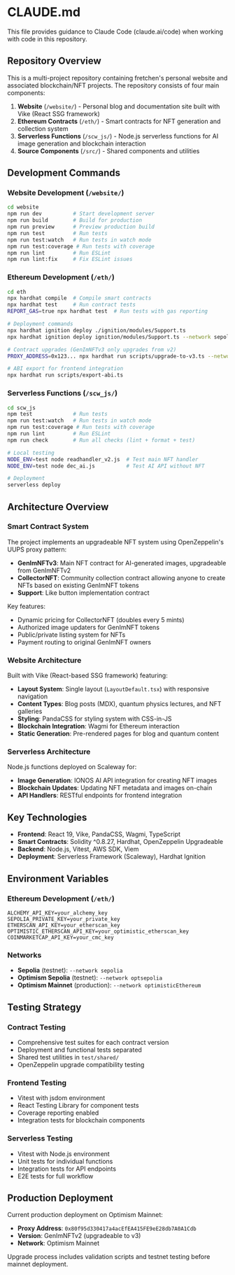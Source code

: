 # CLAUDE.md

This file provides guidance to Claude Code (claude.ai/code) when working with code in this repository.

## Repository Overview

This is a multi-project repository containing fretchen's personal website and associated blockchain/NFT projects. The repository consists of four main components:

1. **Website** (`/website/`) - Personal blog and documentation site built with Vike (React SSG framework)
2. **Ethereum Contracts** (`/eth/`) - Smart contracts for NFT generation and collection system 
3. **Serverless Functions** (`/scw_js/`) - Node.js serverless functions for AI image generation and blockchain interaction
4. **Source Components** (`/src/`) - Shared components and utilities

## Development Commands

### Website Development (`/website/`)
```bash
cd website
npm run dev          # Start development server
npm run build        # Build for production
npm run preview      # Preview production build
npm run test         # Run tests
npm run test:watch   # Run tests in watch mode
npm run test:coverage # Run tests with coverage
npm run lint         # Run ESLint
npm run lint:fix     # Fix ESLint issues
```

### Ethereum Development (`/eth/`)
```bash
cd eth
npx hardhat compile  # Compile smart contracts
npx hardhat test     # Run contract tests
REPORT_GAS=true npx hardhat test  # Run tests with gas reporting

# Deployment commands
npx hardhat ignition deploy ./ignition/modules/Support.ts
npx hardhat ignition deploy ignition/modules/Support.ts --network sepolia --deployment-id <ID>

# Contract upgrades (GenImNFTv3 only upgrades from v2)
PROXY_ADDRESS=0x123... npx hardhat run scripts/upgrade-to-v3.ts --network sepolia

# ABI export for frontend integration
npx hardhat run scripts/export-abi.ts
```

### Serverless Functions (`/scw_js/`)
```bash
cd scw_js
npm test             # Run tests
npm run test:watch   # Run tests in watch mode
npm run test:coverage # Run tests with coverage
npm run lint         # Run ESLint
npm run check        # Run all checks (lint + format + test)

# Local testing
NODE_ENV=test node readhandler_v2.js  # Test main NFT handler
NODE_ENV=test node dec_ai.js          # Test AI API without NFT

# Deployment
serverless deploy
```

## Architecture Overview

### Smart Contract System
The project implements an upgradeable NFT system using OpenZeppelin's UUPS proxy pattern:

- **GenImNFTv3**: Main NFT contract for AI-generated images, upgradeable from GenImNFTv2
- **CollectorNFT**: Community collection contract allowing anyone to create NFTs based on existing GenImNFT tokens
- **Support**: Like button implementation contract

Key features:
- Dynamic pricing for CollectorNFT (doubles every 5 mints)
- Authorized image updaters for GenImNFT tokens
- Public/private listing system for NFTs
- Payment routing to original GenImNFT owners

### Website Architecture
Built with Vike (React-based SSG framework) featuring:

- **Layout System**: Single layout (`LayoutDefault.tsx`) with responsive navigation
- **Content Types**: Blog posts (MDX), quantum physics lectures, and NFT galleries
- **Styling**: PandaCSS for styling system with CSS-in-JS
- **Blockchain Integration**: Wagmi for Ethereum interaction
- **Static Generation**: Pre-rendered pages for blog and quantum content

### Serverless Architecture
Node.js functions deployed on Scaleway for:

- **Image Generation**: IONOS AI API integration for creating NFT images
- **Blockchain Updates**: Updating NFT metadata and images on-chain
- **API Handlers**: RESTful endpoints for frontend integration

## Key Technologies

- **Frontend**: React 19, Vike, PandaCSS, Wagmi, TypeScript
- **Smart Contracts**: Solidity ^0.8.27, Hardhat, OpenZeppelin Upgradeable
- **Backend**: Node.js, Vitest, AWS SDK, Viem
- **Deployment**: Serverless Framework (Scaleway), Hardhat Ignition

## Environment Variables

### Ethereum Development (`/eth/`)
```
ALCHEMY_API_KEY=your_alchemy_key
SEPOLIA_PRIVATE_KEY=your_private_key
ETHERSCAN_API_KEY=your_etherscan_key
OPTIMISTIC_ETHERSCAN_API_KEY=your_optimistic_etherscan_key
COINMARKETCAP_API_KEY=your_cmc_key
```

### Networks
- **Sepolia** (testnet): `--network sepolia`
- **Optimism Sepolia** (testnet): `--network optsepolia`  
- **Optimism Mainnet** (production): `--network optimisticEthereum`

## Testing Strategy

### Contract Testing
- Comprehensive test suites for each contract version
- Deployment and functional tests separated
- Shared test utilities in `test/shared/`
- OpenZeppelin upgrade compatibility testing

### Frontend Testing
- Vitest with jsdom environment
- React Testing Library for component tests
- Coverage reporting enabled
- Integration tests for blockchain components

### Serverless Testing
- Vitest with Node.js environment
- Unit tests for individual functions
- Integration tests for API endpoints
- E2E tests for full workflow

## Production Deployment

Current production deployment on Optimism Mainnet:
- **Proxy Address**: `0x80f95d330417a4acEfEA415FE9eE28db7A0A1Cdb`
- **Version**: GenImNFTv2 (upgradeable to v3)
- **Network**: Optimism Mainnet

Upgrade process includes validation scripts and testnet testing before mainnet deployment.